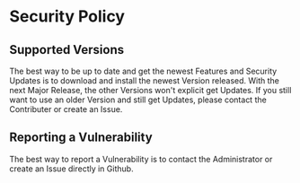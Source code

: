 # Security Policy

## Supported Versions

The best way to be up to date and get the newest Features and Security Updates
is to download and install the newest Version released.
With the next Major Release, the other Versions won't explicit get
Updates. If you still want to use an older Version and still get Updates,
please contact the Contributer or create an Issue.


## Reporting a Vulnerability

The best way to report a Vulnerability is to
contact the Administrator or create an Issue directly in Github.
